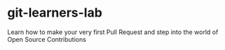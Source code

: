 # git-learners-lab
Learn how to make your very first Pull Request and step into the world of Open Source Contributions

